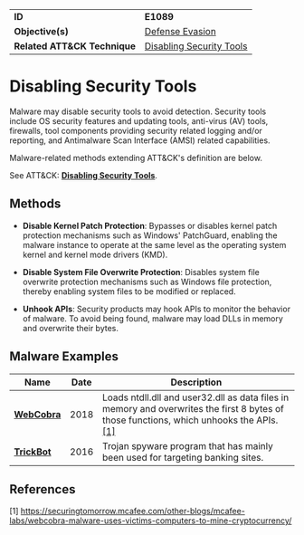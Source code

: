 |||
|---------|------------------------|
|**ID**|**E1089**|
|**Objective(s)**|[Defense Evasion](https://github.com/MBCProject/mbc-markdown/tree/master/defense-evasion)|
|**Related ATT&CK Technique**|[Disabling Security Tools](https://attack.mitre.org/techniques/T1089/)|

Disabling Security Tools
========================
Malware may disable security tools to avoid detection. Security tools include OS security features and updating tools, anti-virus (AV) tools, firewalls, tool components providing security related logging and/or reporting, and Antimalware Scan Interface (AMSI) related capabilities.

Malware-related methods extending ATT&CK's definition are below. 

See ATT&CK: [**Disabling Security Tools**](https://attack.mitre.org/techniques/T1089/).

Methods
-------
* **Disable Kernel Patch Protection**: Bypasses or disables kernel patch protection mechanisms such as Windows' PatchGuard, enabling the malware instance to operate at the same level as the operating system kernel and kernel mode drivers (KMD).

* **Disable System File Overwrite Protection**: Disables system file overwrite protection mechanisms such as Windows file protection, thereby enabling system files to be modified or replaced.

* **Unhook APIs**: Security products may hook APIs to monitor the behavior of malware. To avoid being found, malware may load DLLs in memory and overwrite their bytes. 

Malware Examples
----------------
|Name|Date|Description|
|-----------------------------|-----------|-----------------------------|
|[**WebCobra**](https://github.com/MBCProject/mbc-markdown/blob/master/xample-malware/webcobra.md)| 2018 | Loads ntdll.dll and user32.dll as data files in memory and overwrites the first 8 bytes of those functions, which unhooks the APIs. [[1]](#1)|
|[**TrickBot**](https://github.com/MBCProject/mbc-markdown/tree/master/xample-malware/trickbot.md)|2016|Trojan spyware program that has mainly been used for targeting banking sites.|

References
----------
<a name="1">[1]</a> https://securingtomorrow.mcafee.com/other-blogs/mcafee-labs/webcobra-malware-uses-victims-computers-to-mine-cryptocurrency/